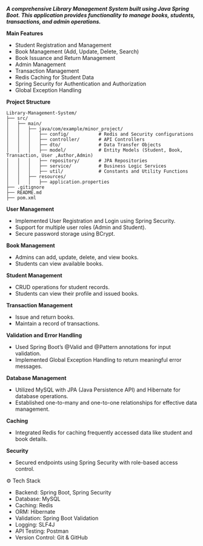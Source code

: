 ***A comprehensive Library Management System built using Java Spring Boot. This application provides functionality to manage books, students, transactions, and admin operations.***

**Main Features**
- Student Registration and Management
- Book Management (Add, Update, Delete, Search)
- Book Issuance and Return Management
- Admin Management
- Transaction Management
- Redis Caching for Student Data
- Spring Security for Authentication and Authorization
- Global Exception Handling

**Project Structure**
```
Library-Management-System/
├── src/
│   ├── main/
│   │   ├── java/com/example/minor_project/
│   │   │   ├── config/           # Redis and Security configurations
│   │   │   ├── controller/       # API Controllers
│   │   │   ├── dto/              # Data Transfer Objects
│   │   │   ├── model/            # Entity Models (Student, Book, Transaction, User ,Author,Admin)
│   │   │   ├── repository/       # JPA Repositories
│   │   │   ├── service/          # Business Logic Services
│   │   │   ├── util/             # Constants and Utility Functions
│   │   ├── resources/
│   │   │   ├── application.properties
├── .gitignore
├── README.md
├── pom.xml
```

**User Management**
- Implemented User Registration and Login using Spring Security.
- Support for multiple user roles (Admin and Student).
- Secure password storage using BCrypt.

**Book Management**
- Admins can add, update, delete, and view books.
- Students can view available books.

**Student Management**
- CRUD operations for student records.
- Students can view their profile and issued books.

**Transaction Management**
- Issue and return books.
- Maintain a record of transactions.

**Validation and Error Handling**
- Used Spring Boot’s @Valid and @Pattern annotations for input validation.
- Implemented Global Exception Handling to return meaningful error messages.

**Database Management**
- Utilized MySQL with JPA (Java Persistence API) and Hibernate for database operations.
- Established one-to-many and one-to-one relationships for effective data management.

**Caching**
- Integrated Redis for caching frequently accessed data like student and book details.

**Security**
- Secured endpoints using Spring Security with role-based access control.

⚙️ Tech Stack
- Backend: Spring Boot, Spring Security
- Database: MySQL
- Caching: Redis
- ORM: Hibernate
- Validation: Spring Boot Validation
- Logging: SLF4J
- API Testing: Postman
- Version Control: Git & GitHub

